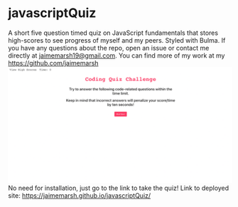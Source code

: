 # javascriptQuiz
A short five question timed quiz on JavaScript fundamentals that stores high-scores to see progress of myself and my peers. Styled with Bulma.
If you have any questions about the repo, open an issue or contact me directly at jaimemarsh19@gmail.com. You can find more of my work at my https://github.com/jaimemarsh
<img src="assets/image/screenshot.png">
No need for installation, just go to the link to take the quiz! 
Link to deployed site: https://jaimemarsh.github.io/javascriptQuiz/
